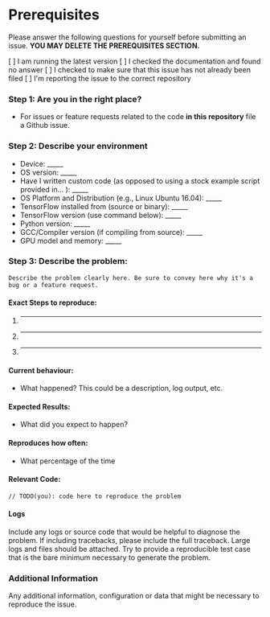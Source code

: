 # Prerequisites

Please answer the following questions for yourself before submitting an issue. **YOU MAY DELETE THE PREREQUISITES SECTION.**

  [ ] I am running the latest version
  [ ] I checked the documentation and found no answer
  [ ] I checked to make sure that this issue has not already been filed
  [ ] I'm reporting the issue to the correct repository


### Step 1: Are you in the right place?

  * For issues or feature requests related to the code **in this repository** file a Github issue.

### Step 2: Describe your environment

  * Device: _____
  * OS version: _____
  * Have I written custom code (as opposed to using a stock example script provided in... ): _____
  * OS Platform and Distribution (e.g., Linux Ubuntu 16.04): _____
  * TensorFlow installed from (source or binary): _____
  * TensorFlow version (use command below): _____
  * Python version: _____
  * GCC/Compiler version (if compiling from source): _____
  * GPU model and memory: _____
  
### Step 3: Describe the problem:
	Describe the problem clearly here. Be sure to convey here why it's a bug or a feature request.

#### Exact Steps to reproduce:

  1. _____
  2. _____
  3. _____
  
#### Current behaviour:

  * What happened?  This could be a description, log output, etc.
  
#### Expected Results:

  * What did you expect to happen?
  
#### Reproduces how often: 
  * What percentage of the time

#### Relevant Code:

  ```
  // TODO(you): code here to reproduce the problem
  ```
#### Logs
Include any logs or source code that would be helpful to diagnose the problem. If including tracebacks, please include the full traceback. 
Large logs and files should be attached.
Try to provide a reproducible test case that is the bare minimum necessary to generate the problem.

### Additional Information

Any additional information, configuration or data that might be necessary to reproduce the issue.